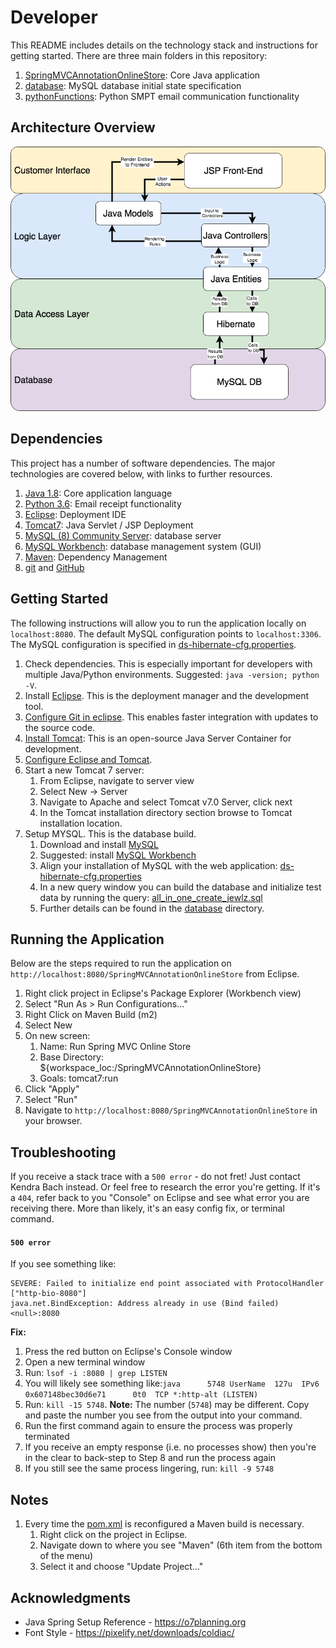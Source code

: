 # Developer
This README includes details on the technology stack and instructions for getting started. There are three main folders in this repository:

1. [SpringMVCAnnotationOnlineStore](SpringMVCAnnotationOnlineStore): Core Java application
1. [database](database): MySQL database initial state specification
1. [pythonFunctions](pythonFunctions): Python SMPT email communication functionality

## Architecture Overview
![Architecture](Architecture.png)

## Dependencies
This project has a number of software dependencies. The major technologies are covered below, with links to further resources.

1. [Java 1.8](https://www.oracle.com/technetwork/java/javase/downloads/jdk8-downloads-2133151.html): Core application language
1. [Python 3.6](https://www.python.org/downloads/release/python-360/): Email receipt functionality
1. [Eclipse](https://www.eclipse.org): Deployment IDE
1. [Tomcat7](https://tomcat.apache.org): Java Servlet / JSP Deployment
1. [MySQL (8) Community Server](https://dev.mysql.com/downloads/mysql/): database server
1. [MySQL Workbench](https://dev.mysql.com/downloads/workbench/): database management system (GUI)
1. [Maven](https://maven.apache.org/): Dependency Management
1. [git](https://git-scm.com/) and [GitHub](https://github.com/)

## Getting Started
The following instructions will allow you to run the application locally on `localhost:8080`. The default MySQL configuration points to `localhost:3306`. The MySQL configuration is specified in [ds-hibernate-cfg.properties](SpringMVCAnnotationOnlineStore/src/main/resources/ds-hibernate-cfg.properties).


1. Check dependencies. This is especially important for developers with multiple Java/Python environments. Suggested: `java -version; python -V`.
1. Install [Eclipse](https://www.eclipse.org). This is the deployment manager and the development tool.
1. [Configure Git in eclipse](https://github.com/collab-uniba/socialcde4eclipse/wiki/How-to-import-a-GitHub-project-into-Eclipse). This enables faster integration with updates to the source code.
1. [Install Tomcat](https://tomcat.apache.org/download-70.cgi): This is an open-source Java Server Container for development.
1. [Configure Eclipse and Tomcat](https://crunchify.com/step-by-step-guide-to-setup-and-install-apache-tomcat-server-in-eclipse-development-environment-ide/).
1. Start a new Tomcat 7 server:
    1. From Eclipse, navigate to server view
    1. Select New -> Server
    1. Navigate to Apache and select Tomcat v7.0 Server, click next
    1. In the Tomcat installation directory section browse to Tomcat installation location.
1. Setup MYSQL. This is the database build.
    1. Download and install [MySQL](https://dev.mysql.com/downloads/mysql/)
    1. Suggested: install [MySQL Workbench](https://dev.mysql.com/downloads/workbench/)
    1. Align your installation of MySQL with the web application: [ds-hibernate-cfg.properties](SpringMVCAnnotationOnlineStore/src/main/resources/ds-hibernate-cfg.properties)
    1. In a new query window you can build the database and initialize test data by running the query: [all_in_one_create_jewlz.sql](database/all_in_one_create_jewlz.sql)
    1. Further details can be found in the [database](database) directory.

## Running the Application
Below are the steps required to run the application on `http://localhost:8080/SpringMVCAnnotationOnlineStore` from Eclipse.

1. Right click project in Eclipse's Package Explorer (Workbench view)
1. Select "Run As > Run Configurations..."
1. Right Click on Maven Build (m2)
1. Select New
1. On new screen:
    1. Name: Run Spring MVC Online Store
    1. Base Directory: ${workspace_loc:/SpringMVCAnnotationOnlineStore}
    1. Goals: tomcat7:run
1. Click "Apply"
1. Select "Run"
1. Navigate to `http://localhost:8080/SpringMVCAnnotationOnlineStore` in your browser.

## Troubleshooting
If you receive a stack trace with a `500 error` - do not fret! Just contact Kendra Bach instead.
Or feel free to research the error you're getting. If it's a `404`, refer back to you "Console" on Eclipse and see what error you are receiving there. More than likely, it's an easy config fix, or terminal command.

#### `500 error`
If you see something like:
```
SEVERE: Failed to initialize end point associated with ProtocolHandler ["http-bio-8080"]
java.net.BindException: Address already in use (Bind failed) <null>:8080
```
**Fix:**
1. Press the red button on Eclipse's Console window
1. Open a new terminal window
1. Run: `lsof -i :8080 | grep LISTEN`
1. You will likely see something like:`java      5748 UserName  127u  IPv6 0x607148bec30d6e71      0t0  TCP *:http-alt (LISTEN)`
1. Run: `kill -15 5748`. **Note:** The number (`5748`) may be different. Copy and paste the number you see from the output into your command.
1. Run the first command again to ensure the process was properly terminated
1. If you receive an empty response (i.e. no processes show) then you're in the clear to back-step to Step 8 and run the process again
1. If you still see the same process lingering, run: `kill -9 5748`

## Notes
1. Every time the [pom.xml](SpringMVCAnnotationOnlineStore/pom.xml) is reconfigured a Maven build is necessary.
    1. Right click on the project in Eclipse.
    1. Navigate down to where you see "Maven" (6th item from the bottom of the menu)
    1. Select it and choose "Update Project..."

## Acknowledgments
* Java Spring Setup Reference - https://o7planning.org
* Font Style - https://pixelify.net/downloads/coldiac/
